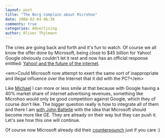 ```yaml
---
layout: post
title: "The Borg Complain about Microhoo"
date: 2008-02-04 06:38
comments: true
categories: Advertising
author: Oliver Thylmann
---
```








The cries are going back and forth and it's fun to watch. Of course we all know the offer done by Microsoft, being close to $45 billion for Yahoo! Google obviously couldn't let it rest and now has an official response entitled: [Yahoo! and the future of the internet](http://googleblog.blogspot.com/2008/02/yahoo-and-future-of-internet.html).

&lt;em&gt;Could Microsoft now attempt to exert the same sort of inappropriate and illegal influence over the Internet that it did with the PC?&lt;/em&gt;

Like [Michael](http://www.techcrunch.com/2008/02/03/google-cries-wolf-on-microsoft-yahoo-deal-irony-comes-up-blank-in-google-search/) I can more or less smile at that because with Google having a 40% market share of internet advertising revenues, something like Microhoo would only be good competition against Google, which they of course don't like. The bigger question really is how to integrate all of them and there I am [with John Battelle](http://battellemedia.com/archives/003610.php) with the idea that Microsoft should become more like GE. They are already on their way but they can push it. Let's see how this one will continue.

Of course now Microsoft already did their [counterpounch](http://www.microsoft.com/presspass/press/2008/feb08/02-03Statement.mspx?rss_fdn=Press%20Releases) just if you care :)


